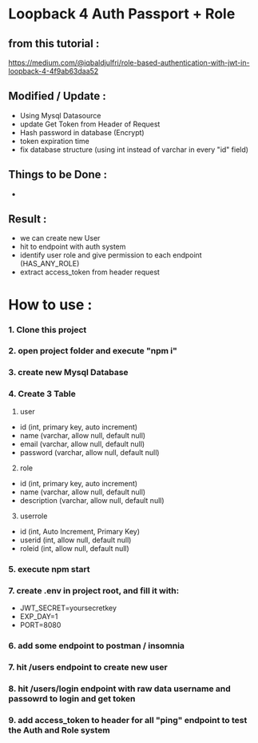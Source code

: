 # Loopback 4 Auth Passport + Role

## from this tutorial :
https://medium.com/@iqbaldjulfri/role-based-authentication-with-jwt-in-loopback-4-4f9ab63daa52

## Modified / Update :
- Using Mysql Datasource
- update Get Token from Header of Request
- Hash password in database (Encrypt)
- token expiration time
- fix database structure (using int instead of varchar in every "id" field)

## Things to be Done :
-

## Result :
- we can create new User
- hit to endpoint with auth system
- identify user role and give permission to each endpoint (HAS_ANY_ROLE)
- extract access_token from header request


# How to use :

### 1. Clone this project
### 2. open project folder and execute "npm i"
### 3. create new Mysql Database
### 4. Create 3 Table
1. user
- id (int, primary key, auto increment)
- name (varchar, allow null, default null)
- email (varchar, allow null, default null)
- password (varchar, allow null, default null)

2. role
- id (int, primary key, auto increment)
- name (varchar, allow null, default null)
- description (varchar, allow null, default null)

3. userrole
- id (int, Auto Increment, Primary Key)
- userid (int, allow null, default null)
- roleid (int, allow null, default null)

### 5. execute npm start
### 7. create .env in project root, and fill it with:
- JWT_SECRET=yoursecretkey
- EXP_DAY=1
- PORT=8080

### 6. add some endpoint to postman / insomnia
### 7. hit /users endpoint to create new user
### 8. hit /users/login endpoint with raw data username and passowrd to login and get token
### 9. add access_token to header for all "ping" endpoint to test the Auth and Role system
